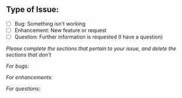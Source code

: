 ## Type of Issue:
- [ ] Bug:  Something isn't working
- [ ] Enhancement:  New feature or request
- [ ] Question:  Further information is requested (I have a question)

_Please complete the sections that pertain to your issue, and delete the sections that don't_

_For bugs:_

_For enhancements:_

_For questions:_

